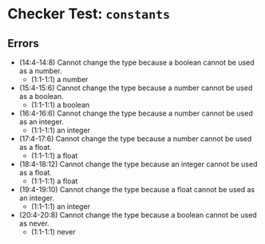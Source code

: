 # Checker Test: `constants`

## Errors
- (14:4-14:8) Cannot change the type because a boolean cannot be used as a number.
  - (1:1-1:1) a number
- (15:4-15:6) Cannot change the type because a number cannot be used as a boolean.
  - (1:1-1:1) a boolean
- (16:4-16:6) Cannot change the type because a number cannot be used as an integer.
  - (1:1-1:1) an integer
- (17:4-17:6) Cannot change the type because a number cannot be used as a float.
  - (1:1-1:1) a float
- (18:4-18:12) Cannot change the type because an integer cannot be used as a float.
  - (1:1-1:1) a float
- (19:4-19:10) Cannot change the type because a float cannot be used as an integer.
  - (1:1-1:1) an integer
- (20:4-20:8) Cannot change the type because a boolean cannot be used as never.
  - (1:1-1:1) never

